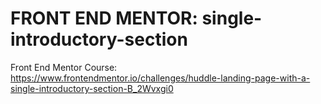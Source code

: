 # FRONT END MENTOR: single-introductory-section
Front End Mentor Course: https://www.frontendmentor.io/challenges/huddle-landing-page-with-a-single-introductory-section-B_2Wvxgi0
